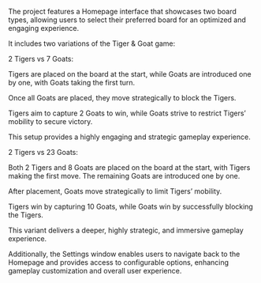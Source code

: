 The project features a Homepage interface that showcases two board types, allowing users to select their preferred board for an optimized and engaging experience.

It includes two variations of the Tiger & Goat game:

2 Tigers vs 7 Goats:

Tigers are placed on the board at the start, while Goats are introduced one by one, with Goats taking the first turn.

Once all Goats are placed, they move strategically to block the Tigers.

Tigers aim to capture 2 Goats to win, while Goats strive to restrict Tigers’ mobility to secure victory.

This setup provides a highly engaging and strategic gameplay experience.

2 Tigers vs 23 Goats:

Both 2 Tigers and 8 Goats are placed on the board at the start, with Tigers making the first move. The remaining Goats are introduced one by one.

After placement, Goats move strategically to limit Tigers’ mobility.

Tigers win by capturing 10 Goats, while Goats win by successfully blocking the Tigers.

This variant delivers a deeper, highly strategic, and immersive gameplay experience.

Additionally, the Settings window enables users to navigate back to the Homepage and provides access to configurable options, enhancing gameplay customization and overall user experience.
